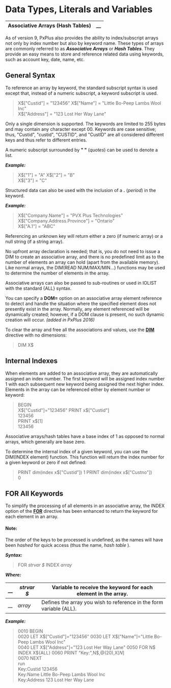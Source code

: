 # Data Types, Literals and Variables

**Associative Arrays (Hash Tables)** |  **__**  
---|---  
  
As of version 9, PxPlus also provides the ability to index/subscript arrays not only by index number but also by keyword name. These types of arrays are commonly referred to as **_Associative Arrays_** or **_Hash Tables_**. They provide an easy means to store and reference related data using keywords, such as account key, date, name, etc.

## General Syntax

To reference an array by keyword, the standard subscript syntax is used except that, instead of a numeric subscript, a keyword subscript is used.

> X$["Custid"] = "123456"   
>  X$["Name"] = "Little Bo-Peep Lambs Wool Inc"   
>  X$["Address"] = "123 Lost Her Way Lane"

Only a single dimension is supported. The keywords are limited to 255 bytes and may contain any character except $00$. Keywords are case sensitive; thus, "Custid", "custid", "CUSTID", and "CustID" are all considered different keys and thus refer to different entries.

A numeric subscript surrounded by **" "** (_quotes_) can be used to denote a list.

**_Example:_**

> X$["1"] = "A"  
>  X$["2"] = "B"  
>  X$["3"] = "C"

Structured data can also be used with the inclusion of a **.** (_period_) in the keyword.

**_Example:_**

> X$["Company.Name"] = "PVX Plus Technologies"  
>  X$["Company.Address.Province"] = "Ontario"  
>  X$["A.1"] = "ABC"

Referencing an unknown key will return either a zero (if numeric array) or a null string (if a string array).

No upfront array declaration is needed; that is, you do not need to issue a DIM to create an associative array, and there is no predefined limit as to the number of elements an array can hold (apart from the available memory). Like normal arrays, the DIM(READ NUM/MAX/MIN...) functions may be used to determine the number of elements in the array.

Associative arrays can also be passed to sub-routines or used in IOLIST with the standard {ALL} syntax.

You can specify a **DOM=** option on an associative array element reference to detect and handle the situation where the specified element does not presently exist in the array. Normally, any element referenced will be dynamically created; however, if a DOM clause is present, no such dynamic creation will occur. _(added in PxPlus 2016)_

To clear the array and free all the associations and values, use the **[DIM](../../../directives/dim.md)** directive with no dimensions:

> DIM X$

## Internal Indexes

When elements are added to an associative array, they are automatically assigned an index number. The first keyword will be assigned index number 1 with each subsequent new keyword being assigned the next higher index. Elements in the array can be referenced either by element number or keyword:

> BEGIN   
>  X$["Custid"]="123456"   
>  PRINT x$["Custid"]   
>  123456   
>  PRINT x$[1]   
>  123456

Associative arrays/hash tables have a base index of 1 as opposed to normal arrays, which generally are base zero.

To determine the internal index of a given keyword, you can use the DIM(INDEX element) function. This function will return the index number for a given keyword or zero if not defined:

> PRINT dim(index x$["Custid"])   
>  1   
>  PRINT dim(index x$["Custno"])   
>  0

## FOR All Keywords

To simplify the processing of all elements in an associative array, the INDEX option of the **[FOR](../../../directives/for.md)** directive has been enhanced to return the keyword for each element in an array.

#### **Note:**  
The order of the keys to be processed is undefined, as the names will have been _hashed_ for quick access (thus the name, _hash table_ ).

**_Syntax:_**

> FOR _strvar_ _$_ INDEX _array_

**_Where:_**

__ |  _strvar_ _$_ |  Variable to receive the keyword for each element in the array.  
---|---|---  
__ |  _array_ |  Defines the array you wish to reference in the form variable {ALL}.  
  
**_Example:_**

> 0010 BEGIN  
>  0020 LET X$["Custid"]="123456"  
>  0030 LET X$["Name"]="Little Bo-Peep Lambs Wool Inc"  
>  0040 LET X$["Address"]="123 Lost Her Way Lane"  
>  0050 FOR N$ INDEX X${ALL}  
>  0060 PRINT "Key:",N$,@(20),X$[N$]  
>  0070 NEXT  
>  run  
> Key:Custid 123456  
> Key:Name Little Bo-Peep Lambs Wool Inc  
> Key:Address 123 Lost Her Way Lane
